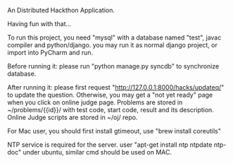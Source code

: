 An Distributed Hackthon Application.


Having fun with that...


To run this project, you need "mysql" with a database named "test", javac compiler and python/django.
you may run it as normal django project, or import into PyCharm and run.


Before running it: please run "python manage.py syncdb" to synchronize database.

After running it: please first request "http://127.0.0.1:8000/hacks/updateq/" to update the question. Otherwise, you may get a "not yet ready" page when you click on online judge page. Problems are stored in ~/problems/{{id}}/ with test code, start code, result and its description. Online Judge scripts are stored in ~/oj/ repo.

For Mac user, you should first install gtimeout, use
"brew install coreutils"

NTP service is required for the server. user "apt-get install ntp ntpdate ntp-doc" under ubuntu, similar cmd should be used on MAC. 
